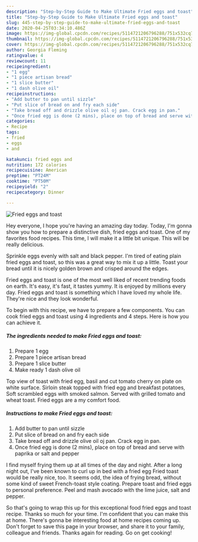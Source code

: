 ```yaml
---
description: "Step-by-Step Guide to Make Ultimate Fried eggs and toast"
title: "Step-by-Step Guide to Make Ultimate Fried eggs and toast"
slug: 445-step-by-step-guide-to-make-ultimate-fried-eggs-and-toast
date: 2020-04-25T03:34:10.486Z
image: https://img-global.cpcdn.com/recipes/5114721206796288/751x532cq70/fried-eggs-and-toast-recipe-main-photo.jpg
thumbnail: https://img-global.cpcdn.com/recipes/5114721206796288/751x532cq70/fried-eggs-and-toast-recipe-main-photo.jpg
cover: https://img-global.cpcdn.com/recipes/5114721206796288/751x532cq70/fried-eggs-and-toast-recipe-main-photo.jpg
author: Georgia Fleming
ratingvalue: 4
reviewcount: 11
recipeingredient:
- "1 egg"
- "1 piece artisan bread"
- "1 slice butter"
- "1 dash olive oil"
recipeinstructions:
- "Add butter to pan until sizzle"
- "Put slice of bread on and fry each side"
- "Take bread off and drizzle olive oil oj pan. Crack egg in pan."
- "Once fried egg is done (2 mins), place on top of bread and serve with paprika or salt and pepper"
categories:
- Recipe
tags:
- fried
- eggs
- and

katakunci: fried eggs and 
nutrition: 172 calories
recipecuisine: American
preptime: "PT24M"
cooktime: "PT50M"
recipeyield: "2"
recipecategory: Dinner

---
```



![Fried eggs and toast](https://img-global.cpcdn.com/recipes/5114721206796288/751x532cq70/fried-eggs-and-toast-recipe-main-photo.jpg)

Hey everyone, I hope you're having an amazing day today. Today, I'm gonna show you how to prepare a distinctive dish, fried eggs and toast. One of my favorites food recipes. This time, I will make it a little bit unique. This will be really delicious.

Sprinkle eggs evenly with salt and black pepper. I&#39;m tired of eating plain fried eggs and toast, so this was a great way to mix it up a little. Toast your bread until it is nicely golden brown and crisped around the edges.

Fried eggs and toast is one of the most well liked of recent trending foods on earth. It's easy, it's fast, it tastes yummy. It is enjoyed by millions every day. Fried eggs and toast is something which I have loved my whole life. They're nice and they look wonderful.


To begin with this recipe, we have to prepare a few components. You can cook fried eggs and toast using 4 ingredients and 4 steps. Here is how you can achieve it.

<!--inarticleads1-->

##### The ingredients needed to make Fried eggs and toast:

1. Prepare 1 egg
1. Prepare 1 piece artisan bread
1. Prepare 1 slice butter
1. Make ready 1 dash olive oil


Top view of toast with fried egg, basil and cut tomato cherry on plate on white surface. Sirloin steak topped with fried egg and breakfast potatoes, Soft scrambled eggs with smoked salmon. Served with grilled tomato and wheat toast. Fried eggs are a my comfort food. 

<!--inarticleads2-->

##### Instructions to make Fried eggs and toast:

1. Add butter to pan until sizzle
1. Put slice of bread on and fry each side
1. Take bread off and drizzle olive oil oj pan. Crack egg in pan.
1. Once fried egg is done (2 mins), place on top of bread and serve with paprika or salt and pepper


I find myself frying them up at all times of the day and night. After a long night out, I&#39;ve been known to curl up in bed with a fried egg Fried toast would be really nice, too. It seems odd, the idea of frying bread, without some kind of sweet French-toast style coating. Prepare toast and fried eggs to personal preference. Peel and mash avocado with the lime juice, salt and pepper. 

So that's going to wrap this up for this exceptional food fried eggs and toast recipe. Thanks so much for your time. I'm confident that you can make this at home. There's gonna be interesting food at home recipes coming up. Don't forget to save this page in your browser, and share it to your family, colleague and friends. Thanks again for reading. Go on get cooking!

